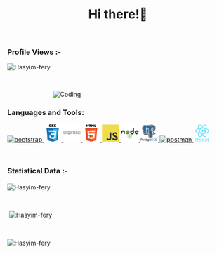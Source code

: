 <h1 align="center">Hi there!👋</h1>
<br>

<p align="right"> <h3>Profile Views :-</h3> <img src="https://komarev.com/ghpvc/?username=Hazeem45&label=Profile%20views&color=0e75b6&style=flat"
    alt="Hasyim-fery" /> 
  </p>

<br>

<p><img align="right" alt="Coding" width="400" src="https://media.tenor.com/tWD3GjJcoHgAAAAC/spongebob-computer.gif"></p>

<br>

<h3 align="left">Languages and Tools:</h3>
<p align="left"> <a href="https://getbootstrap.com" target="_blank" rel="noreferrer"> <img src="https://i.pinimg.com/originals/f3/cf/44/f3cf443fd0673e5c78e52b1c6028eb76.png" alt="bootstrap" width="50" height="50"/> </a> <a href="https://www.w3schools.com/css/" target="_blank" rel="noreferrer"> <img src="https://raw.githubusercontent.com/devicons/devicon/master/icons/css3/css3-original-wordmark.svg" alt="css3" width="40" height="40"/> </a> <a href="https://expressjs.com" target="_blank" rel="noreferrer"> <img src="https://raw.githubusercontent.com/devicons/devicon/master/icons/express/express-original-wordmark.svg" alt="express" width="40" height="40"/> </a> <a href="https://www.w3.org/html/" target="_blank" rel="noreferrer"> <img src="https://raw.githubusercontent.com/devicons/devicon/master/icons/html5/html5-original-wordmark.svg" alt="html5" width="40" height="40"/> </a> <a href="https://developer.mozilla.org/en-US/docs/Web/JavaScript" target="_blank" rel="noreferrer"> <img src="https://raw.githubusercontent.com/devicons/devicon/master/icons/javascript/javascript-original.svg" alt="javascript" width="40" height="40"/> </a> <a href="https://nodejs.org" target="_blank" rel="noreferrer"> <img src="https://raw.githubusercontent.com/devicons/devicon/master/icons/nodejs/nodejs-original-wordmark.svg" alt="nodejs" width="40" height="40"/> </a> <a href="https://www.postgresql.org" target="_blank" rel="noreferrer"> <img src="https://raw.githubusercontent.com/devicons/devicon/master/icons/postgresql/postgresql-original-wordmark.svg" alt="postgresql" width="40" height="40"/> </a> <a href="https://postman.com" target="_blank" rel="noreferrer"> <img src="https://www.vectorlogo.zone/logos/getpostman/getpostman-icon.svg" alt="postman" width="40" height="40"/> </a> <a href="https://reactjs.org/" target="_blank" rel="noreferrer"> <img src="https://raw.githubusercontent.com/devicons/devicon/master/icons/react/react-original-wordmark.svg" alt="react" width="40" height="40"/> </a> </p>
<br>

<h3>Statistical Data :-</h3>
<p><img align="center"
    src="https://github-readme-stats.vercel.app/api/top-langs?username=Hazeem45&show_icons=true&locale=en&bg_color=0d1117&text_color=ffffff&layout=compact"
    alt="Hasyim-fery" 
    bg_color=#808080/></p>

<br>

<p>&nbsp;<img align="center" src="https://github-readme-stats.vercel.app/api?username=Hazeem45&show_icons=true&locale=en&bg_color=0d1117&text_color=ffffff&repo=convoychat"
    alt="Hasyim-fery" /></p>

<br>

<p><img align="center" src="https://github-readme-streak-stats.herokuapp.com/?user=Hazeem45&theme=dark&background=0d1117&date_format=M%20j%5B%2C%20Y%5D" alt="Hasyim-fery" /></p>
